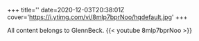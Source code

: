 +++
title=''
date=2020-12-03T20:38:01Z
cover='https://i.ytimg.com/vi/8mlp7bprNoo/hqdefault.jpg'
+++

All content belongs to GlennBeck.
{{< youtube 8mlp7bprNoo >}}
